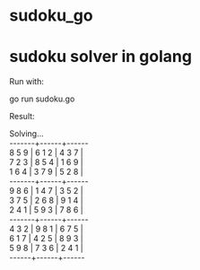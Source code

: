 # sudoku_go
sudoku solver in golang
=======================
Run with:

 go run sudoku.go
 
Result:

 Solving...  
-------+------+------  
8 5 9 | 6 1 2 | 4 3 7 |  
7 2 3 | 8 5 4 | 1 6 9 |  
1 6 4 | 3 7 9 | 5 2 8 |  
-------+------+------   
9 8 6 | 1 4 7 | 3 5 2 |  
3 7 5 | 2 6 8 | 9 1 4 |  
2 4 1 | 5 9 3 | 7 8 6 |  
-------+------+------  
4 3 2 | 9 8 1 | 6 7 5 |  
6 1 7 | 4 2 5 | 8 9 3 |  
5 9 8 | 7 3 6 | 2 4 1 |  
 ------+------+------  


